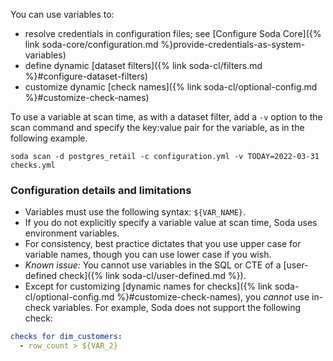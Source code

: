 You can use variables to:
* resolve credentials in configuration files; see [Configure Soda Core]({% link soda-core/configuration.md %}provide-credentials-as-system-variables)
* define dynamic [dataset filters]({% link soda-cl/filters.md %}#configure-dataset-filters)
* customize dynamic [check names]({% link soda-cl/optional-config.md %}#customize-check-names)

To use a variable at scan time, as with a dataset filter, add a `-v` option to the scan command and specify the key:value pair for the variable, as in the following example.
```shell
soda scan -d postgres_retail -c configuration.yml -v TODAY=2022-03-31 checks.yml
```

###  Configuration details and limitations
* Variables must use the following syntax: `${VAR_NAME}`.
* If you do not explicitly specify a variable value at scan time, Soda uses environment variables.
* For consistency, best practice dictates that you use upper case for variable names, though you can use lower case if you wish.
* *Known issue:* You cannot use variables in the SQL or CTE of a [user-defined check]({% link soda-cl/user-defined.md %}). <!--SODA-1012-->
* Except for customizing [dynamic names for checks]({% link soda-cl/optional-config.md %}#customize-check-names), you *cannot* use in-check variables. For example, Soda does not support the following check:

```yaml
checks for dim_customers:
  - row_count > ${VAR_2}
```